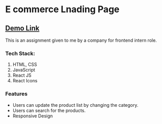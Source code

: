 # E commerce Lnading Page

## [Demo Link](https://ecom-elevate-assignment.netlify.app)

This is an assignment given to me by a company for frontend intern role.

### Tech Stack:
1) HTML, CSS
2) JavaScript
3) React JS
4) React Icons

### Features

- Users can update the product list by changing the category.
- Users can search for the products.
- Responsive Design
